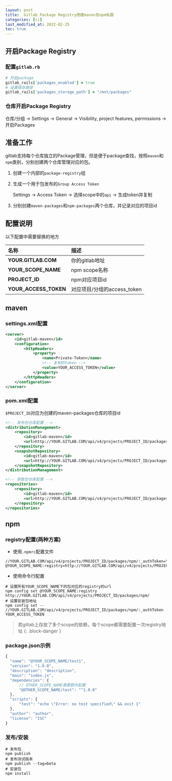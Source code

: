 ```yaml
---
layout: post
title:  Gitlab Package Registry搭建maven及npm私服
categories: [ci]
last_modified_at: 2022-02-25
toc: true
---
```


## 开启Package Registry
### 配置`gitlab.rb`
```ruby
# 开启package
gitlab_rails['packages_enabled'] = true
# 设置保存路径
gitlab_rails['packages_storage_path'] = "/mnt/packages"
```

### 仓库开启Package Registry

仓库/分组 -> Settings -> General -> Visibility, project features, permissions -> 开启Packages

## 准备工作
gitlab支持每个仓库独立的Package管理，但是便于package查找，按照`maven`和`npm`类别，分别创建两个仓库管理对应的包。

1. 创建一个内部的`package-registry`组
2. 生成一个用于包发布的`Group Access Token`

    Settings -> Access Token -> 选择scope中的`api` -> 生成token并复制
3. 分别创建`maven-packages`和`npm-packages`两个仓库，并记录对应的项目id

## 配置说明

以下配置中需要替换的地方

|名称|描述|
|:---|:---|
|**YOUR.GITLAB.COM**|你的gitlab地址|
|**YOUR_SCOPE_NAME**|npm scope名称|
|**PROJECT_ID**|npm对应项目id|
|**YOUR_ACCESS_TOKEN**|对应项目/分组的access_token|

## maven
### settings.xml配置

```xml
<server>
    <id>gitlab-maven</id>
    <configuration>
        <httpHeaders>
            <property>
                <name>Private-Token</name>
                <!-- 复制的token -->
                <value>YOUR_ACCESS_TOKEN</value>
            </property>
        </httpHeaders>
    </configuration>
</server>
```

### pom.xml配置

`$PROJECT_ID`对应为创建的maven-packages仓库的项目id

```xml
<!-- 发布包仓库配置 -->
<distributionManagement>
    <repository>
        <id>gitlab-maven</id>
        <url>http://YOUR.GITLAB.COM/api/v4/projects/PROJECT_ID/packages/maven</url>
    </repository>
    <snapshotRepository>
        <id>gitlab-maven</id>
        <url>http://YOUR.GITLAB.COM/api/v4/projects/PROJECT_ID/packages/maven</url>
    </snapshotRepository>
</distributionManagement>

<!-- 获取包仓库配置 -->
<repositories>
    <repository>
        <id>gitlab-maven</id>
        <url>http://YOUR.GITLAB.COM/api/v4/projects/PROJECT_ID/packages/maven</url>
    </repository>
</repositories>
```

## npm

### registry配置(两种方案)
- 使用`.npmrc`配置文件
```text
//YOUR.GITLAB.COM/api/v4/projects/PROJECT_ID/packages/npm/:_authToken=YOUR_ACCESS_TOKEN
@YOUR_SCOPE_NAME:registry=http://YOUR.GITLAB.COM/api/v4/projects/PROJECT_ID/packages/npm/
```
- 使用命令行配置
```shell
# 设置所有YOUR_SCOPE_NAME下的包对应的registry的url
npm config set @YOUR_SCOPE_NAME:registry http://YOUR.GITLAB.COM/api/v4/projects/PROJECT_ID/packages/npm/
# 设置安装包地址
npm config set -- //YOUR.GITLAB.COM/api/v4/projects/PROJECT_ID/packages/npm/:_authToken YOUR_ACCESS_TOKEN
```

> 若gitlab上存放了多个scope的依赖，每个scope都需要配置一次registry地址
{: .block-danger }

### package.json示例
```js
{
  "name": "@YOUR_SCOPE_NAME/test1",
  "version": "1.0.0",
  "description": "description",
  "main": "index.js",
  "dependencies": {
      // OTHER_SCOPE_NAME需要额外配置
      "@OTHER_SCOPE_NAME/test": "^1.0.0"
  },
  "scripts": {
      "test": "echo \"Error: no test specified\" && exit 1"
  },
  "author": "author",
  "license": "ISC"
}
```

### 发布/安装
```shell
# 发布包
npm publish
# 发布测试版本
npm publish --tag=beta
# 安装包
npm install
```